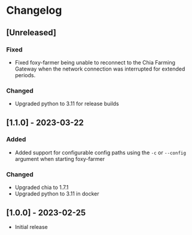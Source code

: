# Changelog

## [Unreleased]

### Fixed

- Fixed foxy-farmer being unable to reconnect to the Chia Farming Gateway when the network connection was interrupted for extended periods.

### Changed

- Upgraded python to 3.11 for release builds

## [1.1.0] - 2023-03-22

### Added

- Added support for configurable config paths using the `-c` or `--config` argument when starting foxy-farmer

### Changed

- Upgraded chia to 1.7.1
- Upgraded python to 3.11 in docker

## [1.0.0] - 2023-02-25

- Initial release
